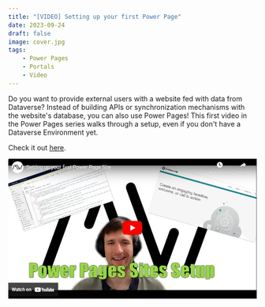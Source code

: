 ```yaml
---
title: "[VIDEO] Setting up your first Power Page"
date: 2023-09-24
draft: false
image: cover.jpg
tags:
    - Power Pages
    - Portals
    - Video
---
```

Do you want to provide external users with a website fed with data from Dataverse? Instead of building APIs or synchronization mechanisms with the website's database, you can also use Power Pages! This first video in the Power Pages series walks through a setup, even if you don't have a Dataverse Environment yet.

Check it out [here](https://youtu.be/kz3HtxDJIdA).

[![](video.jpg)](https://youtu.be/kz3HtxDJIdA)